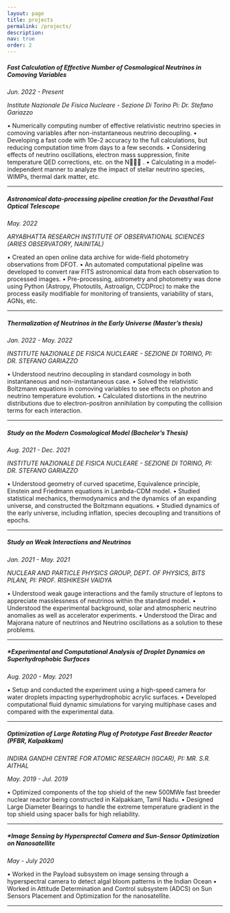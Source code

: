 ```yaml
---
layout: page
title: projects
permalink: /projects/
description: 
nav: true
order: 2
---
```

##### **Fast Calculation of Effective Number of Cosmological Neutrinos in Comoving Variables**
*Jun. 2022 - Present* 

*Institute Nazionale De Fisica Nucleare - Sezione Di Torino* 
*Pi: Dr. Stefano Gariazzo*

• Numerically computing number of effective relativistic neutrino species in comoving variables after non-instantaneous neutrino decoupling.
• Developing a fast code with 10e-2 accuracy to the full calculations, but reducing computation time from days to a few seconds.
• Considering effects of neutrino oscillations, electron mass suppression, finite temperature QED corrections, etc. on the N􀕊􀕋􀕋 .
• Calculating in a model-independent manner to analyze the impact of stellar neutrino species, WIMPs, thermal dark matter, etc.

---
##### **Astronomical data-processing pipeline creation for the Devasthal Fast Optical Telescope**
*May. 2022* 

*ARYABHATTA RESEARCH INSTITUTE OF OBSERVATIONAL SCIENCES (ARIES OBSERVATORY, NAINITAL)*

• Created an open online data archive for wide-field photometry observations from DFOT.
• An automated computational pipeline was developed to convert raw FITS astronomical data from each observation to processed images.
• Pre-processing, astrometry and photometry was done using Python (Astropy, Photoutils, Astroalign, CCDProc) to make the process easily modifiable
for monitoring of transients, variability of stars, AGNs, etc.

---
##### **Thermalization of Neutrinos in the Early Universe (Master’s thesis)**
*Jan. 2022 - May. 2022* 

*INSTITUTE NAZIONALE DE FISICA NUCLEARE - SEZIONE DI TORINO, PI: DR. STEFANO GARIAZZO*

• Understood neutrino decoupling in standard cosmology in both instantaneous and non-instantaneous case.
• Solved the relativistic Boltzmann equations in comoving variables to see effects on photon and neutrino temperature evolution.
• Calculated distortions in the neutrino distributions due to electron-positron annihilation by computing the collision terms for each interaction.

---
##### **Study on the Modern Cosmological Model (Bachelor’s Thesis)**
*Aug. 2021 - Dec. 2021* 

*INSTITUTE NAZIONALE DE FISICA NUCLEARE - SEZIONE DI TORINO, PI: DR. STEFANO GARIAZZO*

• Understood geometry of curved spacetime, Equivalence principle, Einstein and Friedmann equations in Lambda-CDM model.
• Studied statistical mechanics, thermodynamics and the dynamics of an expanding universe, and constructed the Boltzmann equations.
• Studied dynamics of the early universe, including inflation, species decoupling and transitions of epochs.

---

##### **Study on Weak Interactions and Neutrinos**
*Jan. 2021 - May. 2021* 

*NUCLEAR AND PARTICLE PHYSICS GROUP, DEPT. OF PHYSICS, BITS PILANI, PI: PROF. RISHIKESH VAIDYA*

• Understood weak gauge interactions and the family structure of leptons to appreciate masslessness of neutrinos within the standard model.
• Understood the experimental background, solar and atmospheric neutrino anomalies as well as accelerator experiments.
• Understood the Dirac and Majorana nature of neutrinos and Neutrino oscillations as a solution to these problems.

---

##### **Experimental and Computational Analysis of Droplet Dynamics on Superhydrophobic Surfaces*

*Aug. 2020 - May. 2021* 

• Setup and conducted the experiment using a high-speed camera for water droplets impacting syperhydrophobic acrylic surfaces.
• Developed computational fluid dynamic simulations for varying multiphase cases and compared with the experimental data.

---

##### **Optimization of Large Rotating Plug of Prototype Fast Breeder Reactor (PFBR, Kalpakkam)**
*INDIRA GANDHI CENTRE FOR ATOMIC RESEARCH (IGCAR), PI: MR. S.R. AITHAL*

*May. 2019 - Jul. 2019*

• Optimized components of the top shield of the new 500MWe fast breeder nuclear reactor being constructed in Kalpakkam, Tamil Nadu.
• Designed Large Diameter Bearings to handle the extreme temperature gradient in the top shield using spacer balls for high reliability.

---

##### **Image Sensing by Hypersprectal Camera and Sun-Sensor Optimization on Nanosatellite*

*May - July 2020*

• Worked in the Payload subsystem on image sensing through a hyperspectral camera to detect algal bloom patterns in the Indian Ocean
• Worked in Attitude Determination and Control subsystem (ADCS) on Sun Sensors Placement and Optimization for the nanosatellite.

---


<!--
<div class="projects grid">

  {% assign sorted_projects = site.projects | sort: "importance" %}
  {% for project in sorted_projects %}
  <div class="grid-item">
    {% if project.redirect %}
    <a href="{{ project.redirect }}" target="_blank">
    {% else %}
    <a href="{{ project.url | relative_url }}">
    {% endif %}
      <div class="card hoverable">
        {% if project.img %}
        <img src="{{ project.img | relative_url }}" alt="project thumbnail">
        {% endif %}
        <div class="card-body">
          <h2 class="card-title text-lowercase">{{ project.title }}</h2>
          <p class="card-text">{{ project.description }}</p>
          <div class="row ml-1 mr-1 p-0">
            {% if project.github %}
            <div class="github-icon">
              <div class="icon" data-toggle="tooltip" title="Code Repository">
                <a href="{{ project.github }}" target="_blank"><i class="fab fa-github gh-icon"></i></a>
              </div>
              {% if project.github_stars %}
              <span class="stars" data-toggle="tooltip" title="GitHub Stars">
                <i class="fas fa-star"></i>
                <span id="{{ project.github_stars }}-stars"></span>
              </span>
              {% endif %}
            </div>
            {% endif %}
          </div>
        </div>
      </div>
    </a>
  </div>
{% endfor %}

</div>
-->


